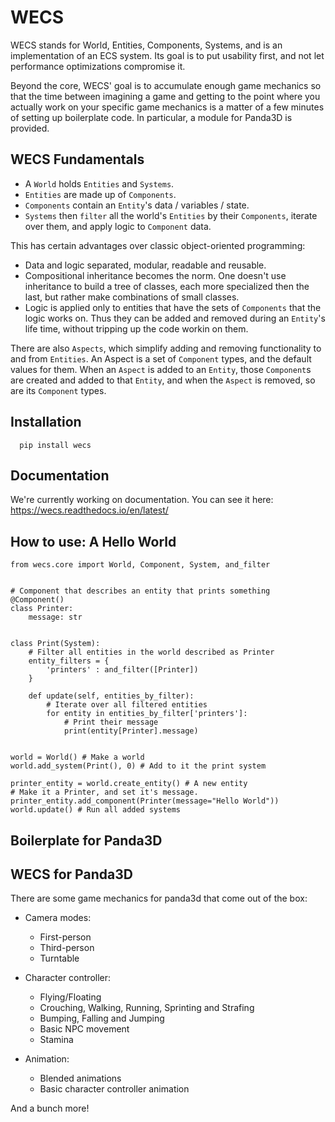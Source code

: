 # WECS

WECS stands for World, Entities, Components, Systems, and is an implementation
of an ECS system. Its goal is to put usability first, and not let performance
optimizations compromise it.

Beyond the core, WECS' goal is to accumulate enough game mechanics so that the
time between imagining a game and getting to the point where you actually work
on your specific game mechanics is a matter of a few minutes of setting up
boilerplate code. In particular, a module for Panda3D is provided.


## WECS Fundamentals

* A `World` holds `Entities` and `Systems`.
* `Entities` are made up of `Components`.
* `Components` contain an `Entity`'s data / variables / state.
* `Systems` then `filter` all the world's `Entities` by their `Components`,
  iterate over them, and apply logic to `Component` data.

This has certain advantages over classic object-oriented programming:
* Data and logic separated, modular, readable and reusable.
* Compositional inheritance becomes the norm. One doesn't use inheritance
  to build a tree of classes, each more specialized then the last, but
  rather make combinations of small classes.
* Logic is applied only to entities that have the sets of `Components` that
  the logic works on. Thus they can be added and removed during an `Entity`'s
  life time, without tripping up the code workin on them.

There are also `Aspects`, which simplify adding and removing functionality
to and from `Entities`. An Aspect is a set of `Component` types, and the
default values for them. When an `Aspect` is added to an `Entity`, those
`Component`s are created and added to that `Entity`, and when the `Aspect`
is removed, so are its `Component` types.


## Installation
```
  pip install wecs
```


## Documentation

We're currently working on documentation. You can see it here: https://wecs.readthedocs.io/en/latest/


## How to use: A Hello World

```
from wecs.core import World, Component, System, and_filter


# Component that describes an entity that prints something
@Component()
class Printer:
    message: str


class Print(System):
    # Filter all entities in the world described as Printer
    entity_filters = {
        'printers' : and_filter([Printer])
    }

    def update(self, entities_by_filter):
        # Iterate over all filtered entities
        for entity in entities_by_filter['printers']:
            # Print their message
            print(entity[Printer].message)


world = World() # Make a world
world.add_system(Print(), 0) # Add to it the print system

printer_entity = world.create_entity() # A new entity
# Make it a Printer, and set it's message.
printer_entity.add_component(Printer(message="Hello World"))
world.update() # Run all added systems
```


## Boilerplate for Panda3D




## WECS for Panda3D

There are some game mechanics for panda3d that come out of the box:

* Camera modes:
    * First-person
    * Third-person
    * Turntable

* Character controller:
    * Flying/Floating
    * Crouching, Walking, Running, Sprinting and Strafing
    * Bumping, Falling and Jumping
    * Basic NPC movement
    * Stamina

* Animation:
    * Blended animations
    * Basic character controller animation

And a bunch more!
